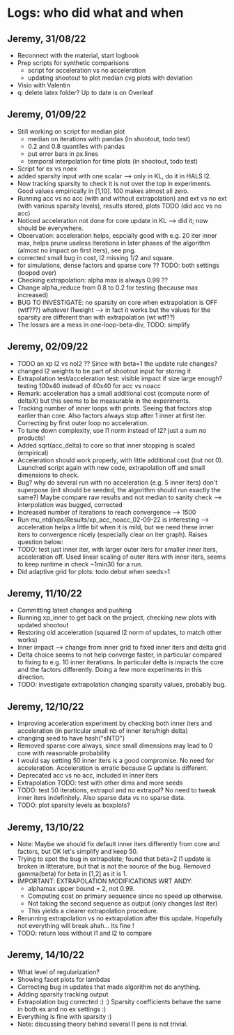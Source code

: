 # Logs: who did what and when

## Jeremy, 31/08/22
- Reconnect with the material, start logbook
- Prep scripts for synthetic comparisons
  - script for acceleration vs no acceleration
  - updating shootout to plot median cvg plots with deviation
- Visio with Valentin
- q: delete latex folder? Up to date is on Overleaf

## Jeremy, 01/09/22
- Still working on script for median plot
  - median on iterations with pandas (in shootout, todo test)
  - 0.2 and 0.8 quantiles with pandas
  - put error bars in px.lines
  - temporal interpolation for time plots (in shootout, todo test)
- Script for ex vs noex
- added sparsity input with one scalar --> only in KL, do it in HALS l2.
- Now tracking sparsity to check it is not over the top in experiments. Good values empirically in [1,10]. 100 makes almost all zero.
- Running acc vs no acc (with and without extrapolation) and ext vs no ext (with various sparsity levels), results stored, plots TODO (did acc vs no acc)
- Noticed acceleration not done for core update in KL --> did it; now should be everywhere.
- Observation: acceleration helps, espcially good with e.g. 20 iter inner max, helps prune useless iterations in later phases of the algorithm (almost no impact on first iters), see png.
- corrected small bug in cost, l2 missing 1/2 and square.
- for simulations, dense factors and sparse core ?? TODO: both settings (looped over)
- Checking extrapolation: alpha max is always 0.99 ??
- Change alpha_reduce from 0.8 to 0.2 for testing (because max increased)
- BUG TO INVESTIGATE: no sparsity on core when extrapolation is OFF (wtf???) whatever l1weight --> in fact it works but the values for the sparsity are different than with extrapolation (wt wtf??)
- The losses are a mess in one-loop-beta-div, TODO: simplify

## Jeremy, 02/09/22

- TODO an xp l2 vs nol2 ?? Since with beta=1 the update rule changes?
- changed l2 weights to be part of shootout input for storing it
- Extrapolation test/acceleration test: visible impact if size large enough? testing 100x40 instead of 40x40 for acc vs noacc
- Remark: acceleration has a small additional cost (compute norm of deltaX) but this seems to be measurable in the experiments.
- Tracking number of inner loops with prints. Seeing that factors stop earlier than core. Also factors always stop after 1 inner at first iter. Correcting by first outer loop no acceleration.
- To tune down complexity, use l1 norm instead of l2? just a sum no products!
- Added sqrt(acc_delta) to core so that inner stopping is scaled (empirical)
- Acceleration should work properly, with little additional cost (but not 0). Launched script again with new code, extrapolation off and small dimensions to check.
- Bug? why do several run with no acceleration (e.g. 5 inner iters) don't superpose (init should be seeded, the algorithm should run exactly the same?) Maybe compare raw results and not median to sanity check --> interpolation was bugged, corrected
- Increased number of iterations to reach convergence --> 1500
- Run mu_ntd/xps/Results/xp_acc_noacc_02-09-22 is interesting --> acceleration helps a little bit when it is mild, but we need these inner iters to convergence nicely (especially clear on iter graph). Raises question below:
- TODO: test just inner iter, with larger outer iters for smaller inner iters, acceleration off. Used linear scaling of outer iters with inner iters, seems to keep runtime in check ~1min30 for a run.
- Did adaptive grid for plots: todo debut when seeds>1

 ## Jeremy, 11/10/22

 - Committing latest changes and pushing
 - Running xp_inner to get back on the project, checking new plots with updated shootout
 - Restoring old acceleration (squared l2 norm of updates, to match other works)
 - Inner impact --> change from inner grid to fixed inner iters and delta grid
 - Delta choice seems to not help converge faster, in particular compared to fixing to e.g. 10 inner iterations. In particular delta is impacts the core and the factors differently. Doing a few more experiments in this direction.
 - TODO: investigate extrapolation changing sparsity values, probably bug.

## Jeremy, 12/10/22

- Improving acceleration experiment by checking both inner iters and acceleration (in particular small nb of inner iters/high delta)
- changing seed to have hash("sNTD")
- Removed sparse core always, since small dimensions may lead to 0 core with reasonable probability
- I would say setting 50 inner iters is a good compromise. No need for acceleration. Acceleration is erratic because G update is different.
- Deprecated acc vs no acc, included in inner iters
- Extrapolation TODO: test with other dims and more seeds
- TODO: test 50 iterations, extrapol and no extrapol? No need to tweak inner iters indefinitely. Also sparse data vs no sparse data.
- TODO: plot sparsity levels as boxplots?

## Jeremy, 13/10/22

- Note: Maybe we should fix default inner iters differently from core and factors, but OK let's simplify and keep 50.
- Trying to spot the bug in extrapolate; found that beta=2 l1 update is broken in litterature, but that is not the source of the bug. Removed gamma(beta) for beta in [1,2] as it is 1.
- IMPORTANT: EXTRAPOLATION MODIFICATIONS WRT ANDY:
  - alphamax upper bound = 2, not 0.99.
  - Computing cost on primary sequence since no speed up otherwise.
  - Not taking the second sequence as output (only changes last iter)
  - This yields a clearer extrapolation procedure.
- Rerunning extrapolation vs no extrapolation after this update. Hopefully not everything will break ahah... Its fine !
- TODO: return loss without l1 and l2 to compare

## Jeremy, 14/10/22

- What level of regularization?
- Showing facet plots for lambdas
- Correcting bug in updates that made algorithm not do anything.
- Adding sparsity tracking output
- Extrapolation bug corrected :) :) Sparsity coefficients behave the same in both ex and no ex settings :)
- Everything is fine with sparsity :)
- Note: discussing theory behind several l1 pens is not trivial.